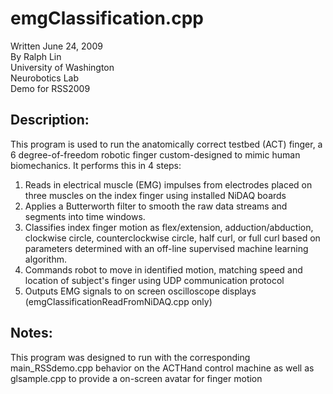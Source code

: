# emgClassification.cpp

Written June 24, 2009  
By Ralph Lin  
University of Washington  
Neurobotics Lab  
Demo for RSS2009  

## Description:

This program is used to run the anatomically correct
testbed (ACT) finger, a 6 degree-of-freedom robotic finger
custom-designed to mimic human biomechanics. It performs 
this in 4 steps:

1. Reads in electrical muscle (EMG) impulses from electrodes placed on three muscles on the index finger using installed NiDAQ boards
2. Applies a Butterworth filter to smooth the raw data streams and segments into time windows.
3. Classifies index finger motion as flex/extension,
adduction/abduction, clockwise circle, counterclockwise
circle, half curl, or full curl based on parameters determined with an off-line supervised machine learning algorithm.
4. Commands robot to move in identified motion, matching speed and location of subject's finger using UDP communication protocol
5. Outputs EMG signals to on screen oscilloscope displays (emgClassificationReadFromNiDAQ.cpp only)

## Notes:
This program was designed to run with the corresponding 
main_RSSdemo.cpp behavior on the ACTHand control machine as well
as glsample.cpp to provide a on-screen avatar for finger motion  

